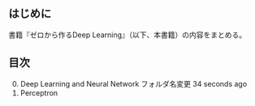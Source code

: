 ## はじめに

書籍『ゼロから作るDeep Learning』（以下、本書籍）の内容をまとめる。

## 目次
0. Deep Learning and Neural Network	フォルダ名変更	34 seconds ago
1. Perceptron
